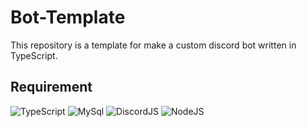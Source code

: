 # Bot-Template
This repository is a template for make a custom discord bot written in TypeScript.

## Requirement
![TypeScript](https://img.shields.io/badge/-TypeScript_V4.4.4-000000?style=flat&logo=typescript&logoColor=0288D1)
![MySql](https://img.shields.io/badge/-MySql2_V2.3.3-000000?style=flat&logo=MYSQL)
![DiscordJS](https://img.shields.io/badge/-Discord.js_V13.3.1-000000?style=flat&logo=DISCORD)
![NodeJS](https://img.shields.io/badge/-NodeJS_>_V16-000000?style=flat&logo=DISCORD)